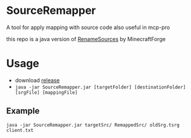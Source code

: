 # SourceRemapper
A tool for apply mapping with source code also useful in mcp-pro

this repo is a java version of [RenameSources](https://github.com/MinecraftForge/MCPConfig/blob/master/buildSrc/src/main/groovy/net/minecraftforge/mcpconfig/tasks/RenameSources.groovy) by MinecraftForge

# Usage
* download [release](https://github.com/union4dev/SourceRemapper/releases)
* `java -jar SourceRemapper.jar [targetFolder] [destinationFolder] [srgFile] [mappingFile]`

## Example
`java -jar SourceRemapper.jar targetSrc/ RemappedSrc/ oldSrg.tsrg client.txt`
